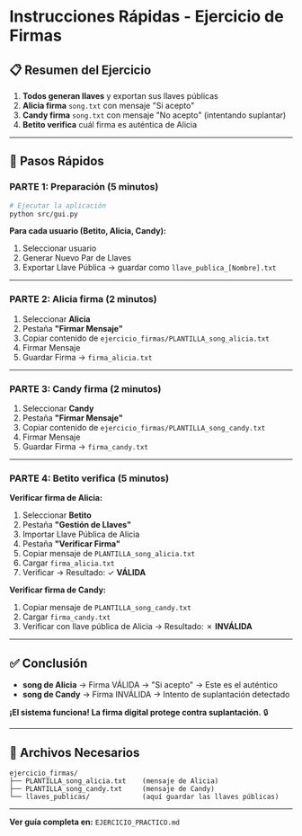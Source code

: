 # Instrucciones Rápidas - Ejercicio de Firmas

## 📋 Resumen del Ejercicio

1. **Todos generan llaves** y exportan sus llaves públicas
2. **Alicia firma** `song.txt` con mensaje "Si acepto"
3. **Candy firma** `song.txt` con mensaje "No acepto" (intentando suplantar)
4. **Betito verifica** cuál firma es auténtica de Alicia

---

## 🚀 Pasos Rápidos

### PARTE 1: Preparación (5 minutos)

```bash
# Ejecutar la aplicación
python src/gui.py
```

**Para cada usuario (Betito, Alicia, Candy):**
1. Seleccionar usuario
2. Generar Nuevo Par de Llaves
3. Exportar Llave Pública → guardar como `llave_publica_[Nombre].txt`

---

### PARTE 2: Alicia firma (2 minutos)

1. Seleccionar **Alicia**
2. Pestaña **"Firmar Mensaje"**
3. Copiar contenido de `ejercicio_firmas/PLANTILLA_song_alicia.txt`
4. Firmar Mensaje
5. Guardar Firma → `firma_alicia.txt`

---

### PARTE 3: Candy firma (2 minutos)

1. Seleccionar **Candy**
2. Pestaña **"Firmar Mensaje"**
3. Copiar contenido de `ejercicio_firmas/PLANTILLA_song_candy.txt`
4. Firmar Mensaje
5. Guardar Firma → `firma_candy.txt`

---

### PARTE 4: Betito verifica (5 minutos)

**Verificar firma de Alicia:**
1. Seleccionar **Betito**
2. Pestaña **"Gestión de Llaves"**
3. Importar Llave Pública de Alicia
4. Pestaña **"Verificar Firma"**
5. Copiar mensaje de `PLANTILLA_song_alicia.txt`
6. Cargar `firma_alicia.txt`
7. Verificar → Resultado: ✓ **VÁLIDA**

**Verificar firma de Candy:**
1. Copiar mensaje de `PLANTILLA_song_candy.txt`
2. Cargar `firma_candy.txt`
3. Verificar con llave pública de Alicia → Resultado: ✗ **INVÁLIDA**

---

## ✅ Conclusión

- **song de Alicia** → Firma VÁLIDA → "Si acepto" → Este es el auténtico
- **song de Candy** → Firma INVÁLIDA → Intento de suplantación detectado

**¡El sistema funciona! La firma digital protege contra suplantación.** 🔒

---

## 📁 Archivos Necesarios

```
ejercicio_firmas/
├── PLANTILLA_song_alicia.txt    (mensaje de Alicia)
├── PLANTILLA_song_candy.txt     (mensaje de Candy)
└── llaves_publicas/             (aquí guardar las llaves públicas)
```

---

**Ver guía completa en:** `EJERCICIO_PRACTICO.md`
